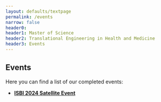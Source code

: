```yaml
---
layout: defaults/textpage
permalink: /events
narrow: false
header0:
header1: Master of Science
header2: Translational Engineering in Health and Medicine
header3: Events
---
```

<div class="container">
    <div class="row flex-column">
        <h2 class="my-3">Events</h2>
        <p>
            Here you can find a list of our completed events:
        </p>
        <ul>
            <li class="mb-3">
                <a href="{{ site.baseurl }}/isbi-2024-satellite-event"  target="_blank">
                  <strong>ISBI 2024 Satellite Event</strong>
                </a>
            </li>
        </ul>
    </div>
</div>

